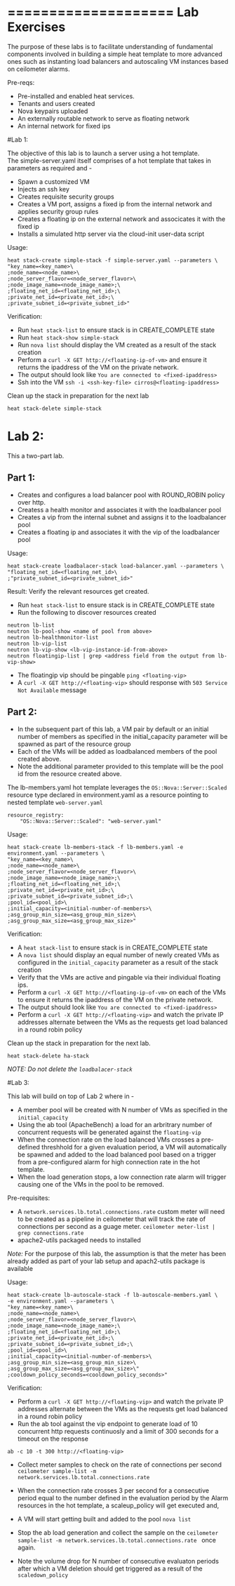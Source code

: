 ====================
Lab Exercises
==============

The purpose of these labs is to facilitate understanding of fundamental components involved in building a simple heat template to more advanced ones such as instanting load balancers and autoscaling VM instances based on ceilometer alarms. 

Pre-reqs:

* Pre-installed and enabled heat services.
* Tenants and users created
* Nova keypairs uploaded
* An externally routable network to serve as floating network
* An internal network for fixed ips

#Lab 1:

The objective of this lab is to launch a server using a hot template.  
The simple-server.yaml itself comprises of a hot template that takes in parameters as required and -

- Spawn a customized VM
- Injects an ssh key
- Creates requisite security groups
- Creates a VM port, assigns a fixed ip from the internal network and applies security group rules
- Creates a floating ip on the external network and associcates it with the fixed ip
- Installs a simulated http server via the cloud-init user-data script 

Usage:

```
heat stack-create simple-stack -f simple-server.yaml --parameters \
"key_name=<key_name>\
;node_name=<node_name>\
;node_server_flavor=<node_server_flavor>\
;node_image_name=<node_image_name>;\
;floating_net_id=<floating_net_id>;\
;private_net_id=<private_net_id>;\
;private_subnet_id=<private_subnet_id>"
```

Verification:

- Run ```heat stack-list``` to ensure stack is in CREATE_COMPLETE state
- Run ```heat stack-show simple-stack```
- Run ```nova list``` should display the VM created as a result of the stack creation
- Perform a ```curl -X GET http://<floating-ip-of-vm>``` and ensure it returns the ipaddress of the VM on the private network.
- The output should look like ```You are connected to <fixed-ipaddress>```
- Ssh into the VM ```ssh -i <ssh-key-file> cirros@<floating-ipaddress>```

Clean up the stack in preparation for the next lab

```
heat stack-delete simple-stack
```

# Lab 2:

This a two-part lab.

Part 1:
-------
- Creates and configures a load balancer pool with ROUND_ROBIN policy over http.
- Createss a health monitor and associates it with the loadbalancer pool
- Creates a vip from the internal subnet and assigns it to the loadbalancer pool
- Creates a floating ip and associates it with the vip of the loadbalancer pool

Usage:

```
heat stack-create loadbalacer-stack load-balancer.yaml --parameters \
"floating_net_id=<floating_net_id>\
;"private_subnet_id=<private_subnet_id>"
```

Result: Verify the relevant resources get created.


- Run ```heat stack-list``` to ensure stack is in CREATE_COMPLETE state
- Run the following to discover resources created

```
neutron lb-list
neutron lb-pool-show <name of pool from above>
neutron lb-healthmonitor-list
neutron lb-vip-list
neutron lb-vip-show <lb-vip-instance-id-from-above>
neutron floatingip-list | grep <address field from the output from lb-vip-show>
```
- The floatingip vip should be pingable ```ping <floating-vip>```
- A ```curl -X GET http://<floating-vip>``` should response with ```503 Service Not Available``` message

Part 2:
-------
- In the subsequent part of this lab, a VM pair by default or an initial number of members as specified in the initial_capacity parameter will be spawned as part of the resource group
- Each of the VMs will be added as loadbalanced members of the pool created above. 
- Note the additional parameter provided to this template will be the pool id from the resource created above.

The lb-members.yaml hot template leverages the ```OS::Nova::Server::Scaled``` resource type declared in environment.yaml as a resource pointing to nested template ```web-server.yaml```

```
resource_registry:
    "OS::Nova::Server::Scaled": "web-server.yaml"
```

Usage:

```
heat stack-create lb-members-stack -f lb-members.yaml -e environment.yaml --parameters \
"key_name=<key_name>\
;node_name=<node_name>\
;node_server_flavor=<node_server_flavor>\
;node_image_name=<node_image_name>;\
;floating_net_id=<floating_net_id>;\
;private_net_id=<private_net_id>;\
;private_subnet_id=<private_subnet_id>;\
;pool_id=<pool_id>\
;initial_capacity=<initial-number-of-members>\
;asg_group_min_size=<asg_group_min_size>\
;asg_group_max_size=<asg_group_max_size>"
```

Verification:  

- A ```heat stack-list``` to ensure stack is in CREATE_COMPLETE state
- A ```nova list``` should display an equal number of newly created VMs as configured in the ```initial_capacity``` parameter as a result of the stack creation
- Verify that the VMs are active and pingable via their individual floating ips.
- Perform a ```curl -X GET http://<floating-ip-of-vm>``` on each of the VMs to ensure it returns the ipaddress of the VM on the private network.
- The output should look like ```You are connected to <fixed-ipaddress>```
- Perform a ```curl -X GET http://<floating-vip>``` and watch the private IP addresses alternate between the VMs as the requests get load balanced in a round robin policy

Clean up the stack in preparation for the next lab.
```
heat stack-delete ha-stack
```

*NOTE: Do not delete the ```loadbalacer-stack```*



#Lab 3:

This lab will build on top of Lab 2 where in -

- A member pool will be created with N number of VMs as specified in the ```initial_capacity```
- Using the ab tool (ApacheBench) a load for an arbritrary number of concurrent requests will be generated against the ```floating-vip```
- When the connection rate on the load balanced VMs crosses a pre-defined threshhold for a given evaluation period, a VM will automatically be spawned and added to the load balanced pool based on a trigger from a pre-configured alarm for high connection rate in the hot template.
- When the load generation stops, a low connection rate alarm will trigger causing one of the VMs in the pool to be removed.

Pre-requisites:

- A ```network.services.lb.total.connections.rate``` custom meter will need to be created as a pipeline in ceilometer that will track the rate of connections per second as a guage meter. ```ceilometer meter-list | grep connections.rate``` 
- apache2-utils packaged needs to installed

*Note:* For the purpose of this lab, the assumption is that the meter has been already added as part of your lab setup and apach2-utils package is available

Usage:

```
heat stack-create lb-autoscale-stack -f lb-autoscale-members.yaml \
-e environment.yaml --parameters \
"key_name=<key_name>\
;node_name=<node_name>\
;node_server_flavor=<node_server_flavor>\
;node_image_name=<node_image_name>;\
;floating_net_id=<floating_net_id>;\
;private_net_id=<private_net_id>;\
;private_subnet_id=<private_subnet_id>;\
;pool_id=<pool_id>\
;initial_capacity=<initial-number-of-members>\
;asg_group_min_size=<asg_group_min_size>\
;asg_group_max_size=<asg_group_max_size>\"
;cooldown_policy_seconds=<cooldown_policy_seconds>"
```

Verification:

- Perform a ```curl -X GET http://<floating-vip>``` and watch the private IP addresses alternate between the VMs as the requests get load balanced in a round robin policy
- Run the ab tool against the vip endpoint to generate load of 10 concurrent http requests continuosly and a limit of 300 seconds for a timeout on the response 

```ab -c 10 -t 300 http://<floating-vip>```

- Collect meter samples to check on the rate of connections per second
```ceilometer sample-list -m network.services.lb.total.connections.rate ```

- When the connection rate crosses 3 per second for a consecutive period equal to the number defined in the evaluation period by the Alarm resources in the hot template, a scaleup_policy will get executed and, 
- A VM will start getting built and added to the pool ```nova list```

- Stop the ab load generation and collect the sample on the ```ceilometer sample-list -m network.services.lb.total.connections.rate ``` once again.
- Note the volume drop for N number of consecutive evaluaton periods after which a VM deletion should get triggered as a result of the ```scaledown_policy```


